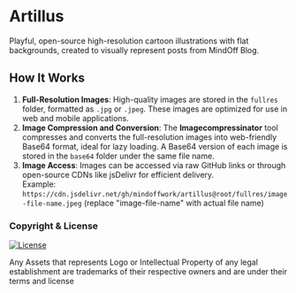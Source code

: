 # Artillus

Playful, open-source high-resolution cartoon illustrations with flat backgrounds, created to visually represent posts from MindOff Blog.

## How It Works

1. **Full-Resolution Images**: High-quality images are stored in the `fullres` folder, formatted as `.jpg` or `.jpeg`. These images are optimized for use in web and mobile applications.
2. **Image Compression and Conversion**: The **Imagecompressinator** tool compresses and converts the full-resolution images into web-friendly Base64 format, ideal for lazy loading. A Base64 version of each image is stored in the `base64` folder under the same file name.
3. **Image Access**: Images can be accessed via raw GitHub links or through open-source CDNs like jsDelivr for efficient delivery.  
   Example: `https://cdn.jsdelivr.net/gh/mindoffwork/artillus@root/fullres/image-file-name.jpeg` (replace "image-file-name" with actual file name)

### **Copyright & License**

[![License](https://img.shields.io/badge/License-CC0-blue.svg)](https://opensource.org/licenses/MIT)

Any Assets that represents Logo or Intellectual Property of any legal establishment are trademarks of their respective owners and are under their terms and license
